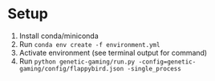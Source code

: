# Setup

1. Install conda/miniconda
2. Run `conda env create -f environment.yml`
3. Activate environment (see terminal output for command)
4. Run `python genetic-gaming/run.py -config=genetic-gaming/config/flappybird.json -single_process`